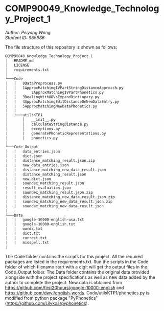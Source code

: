 # COMP90049_Knowledge_Technology_Project_1

*Author: Peiyong Wang*  
*Student ID: 955986*

The file structure of this repository is shown as follows:

```xml
COMP90049_Knowledge_Technology_Project_1
│   README.md
│   LICENSE    
│   requirements.txt
|
└───Code
│   │   0DataPreprocess.py
│   │   1ApproxMatchingIVPartStringDistanceApproach.py
|   |		2ApproxMatchingIVPartPhonetics.py	
│   │   3DealingWithOOVsExpandDictionary.py
|   |   4ApproxMatchingEditDistanceOnNewDataEntry.py
|   |   5ApproxMatchingNewDataPhonetics.py
|   |
│   └───utilsKTP1
│       │   __init__.py
│       │   calculateStringDistance.py
│       │   exceptions.py
|       |   generatePhoneticRepresentations.py
|       |   phonetics.py
│   
└───Code_Output
│   |   data_entries.json
│   |   dict.json
|   |   distance_matching_result.json.zip
|   |   new_data_entries.json
|   |   distance_matching_new_data_result.json
|   |   distance_matching_result.json
|   |   new_dict.json
|   |   soundex_matching_result.json
|   |   result_evaluation.json
|   |   soundex_matching_result.json.zip
|   |   distance_matching_new_data_result.json.zip
|   |   soundex_matching_new_data_result.json.zip
|   |   soundex_matching_new_data_result.json
|
└───Data
│   |   google-10000-english-usa.txt
│   |   google-10000-english.txt
|   |   words.txt
|   |   dict.txt
|   |   correct.txt
|   |   misspell.txt
|
```
The Code folder contains the  scripts for this project. All the required packages are listed in the requirements.txt. Run the scripts in the Code folder of which filename start with a digit will get the output files in the Code_Output folder.
The Data folder contains the original data provided alongside with the project specifications as well as new data added by the author to complete the project. New data is obtained from https://github.com/first20hours/google-10000-english and https://github.com/dwyl/english-words.
Code/utilsKTP1/phonetics.py is modified from python package "PyPhonetics" (https://github.com/Lilykos/pyphonetics).